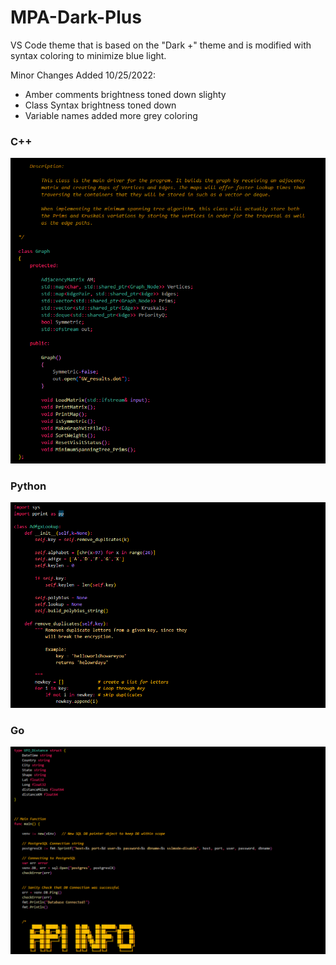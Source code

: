 # MPA-Dark-Plus

VS Code theme that is based on the "Dark +" theme and is modified with syntax coloring to minimize blue light.

Minor Changes Added 10/25/2022: 
- Amber comments brightness toned down slighty
- Class Syntax brightness toned down
- Variable names added more grey coloring

### C++
![C++](https://github.com/Byron-Dowling/Assets/blob/main/Images/CPP%20MPA%20V2%20Screenshot.png?raw=true)

### Python
![P](https://github.com/Byron-Dowling/Assets/blob/main/Images/Python%20MPA%20Screenshot.png?raw=true)

### Go
![G](https://github.com/Byron-Dowling/Assets/blob/main/Images/Go%20MPA%20Screenshot.png?raw=true)
